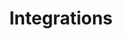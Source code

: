 ---
#Delimiter files are used to separate the list of documentation pages into sections.
title: "Integrations"
type: delimiter
weight: 14 # Change this weight to change order of sections
sitemapExclude: True
_build:
  list: never
  publishResources: false
  render: never
---